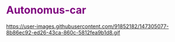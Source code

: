 <h1 style="color:purple;">Autonomus-car</h1>

https://user-images.githubusercontent.com/91852182/147305077-8b86ec92-ed26-43ca-860c-5812fea9b1d8.gif
